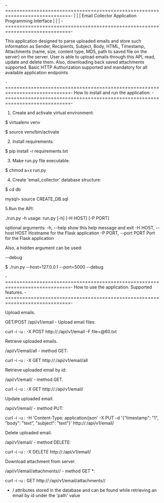 -=============================================================================-
|                                                                             |
|             Email Collector Application Programming Interface               |
|                                                                             |
-=============================================================================-

This application designed to parse uploaded emails and store such information as
Sender, Recipients, Subject, Body, HTML, Timestamp, Attachments (name, size,
content type, MD5, path to saved file on the server) on the server.
User is able to upload emails through this API, read, update and delete them.
Also, downloading back saved attachments supported.
Basic HTTP Authorization supported and mandatory for all available application
endpoints

-=============================================================================-
How to install and run the application:
-=============================================================================-

1. Create and activate virtual environment:

$ virtualenv venv

$ source venv/bin/activate

2. Install requirements:

$ pip install -r requirements.txt

3. Make run.py file executable:

$ chmod a+x run.py

4. Create 'email_collector' database structure:

$ cd db

mysql> source CREATE_DB.sql

5.Run the API:

./run.py -h
usage: run.py [-h] [-H HOST] [-P PORT]

optional arguments:
  -h, --help            show this help message and exit
  -H HOST, --host HOST  Hostname for the Flask application
  -P PORT, --port PORT  Port for the Flask application


Also, a hidden argument can be used:

--debug

$ ./run.py --host=127.0.0.1 --port=5000 --debug


-=============================================================================-
How to use the application. Supported features.
-=============================================================================-

Upload emails.

GET/POST /api/v1/email - Upload email files:

curl -i -u <login>:<pass> -X POST http://<host>:<port>/api/v1/email -F file=@60.txt


Retrieve uploaded emails.

/api/v1/email/all - method GET:

curl -i -u <login>:<pass> -X GET http://<host>:<port>/api/v1/email/all


Retrieve uploaded email by id:

/api/v1/email/<id> - method GET.

curl -i -u <login>:<pass> -X GET http://<host>:<port>/api/v1/email/<id>


Update uploaded email.

/api/v1/email/<id> - method PUT:

curl -i -u <login>:<pass> -H 'Content-Type: application/json' -X PUT -d '{"timestamp": "1", "body": "text", "subject": "text"}' http://<host>:<port>/api/v1/email/<id>


Delete uploaded email.

/api/v1/email/<id> - method DELETE:

curl -i -u <login>:<pass> -X DELETE http://<host>:<port>/api/v1/email/<id>


Download attachment from server.

/api/v1/email/attachments/<directory>/<filename> - method GET *:

curl -i -u <login>:<pass> GET http://<host>:<port>/api/v1/email/attachments/<directory>/<filename>

* <directory>/<filename> attributes stored in the database and can be found while retrieving an email by id under the 'path' value